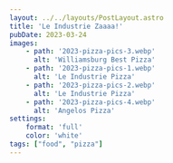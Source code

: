 ```yaml
---
layout: ../../layouts/PostLayout.astro
title: 'Le Industrie Zaaaa!'
pubDate: 2023-03-24
images:
    - path: '2023-pizza-pics-3.webp'
      alt: 'Williamsburg Best Pizza'
    - path: '2023-pizza-pics-1.webp'
      alt: 'Le Industrie Pizza'
    - path: '2023-pizza-pics-2.webp'
      alt: 'Le Industrie Pizza'
    - path: '2023-pizza-pics-4.webp'
      alt: 'Angelos Pizza'
settings:
    format: 'full'
    color: 'white'
tags: ["food", "pizza"]
---
```

